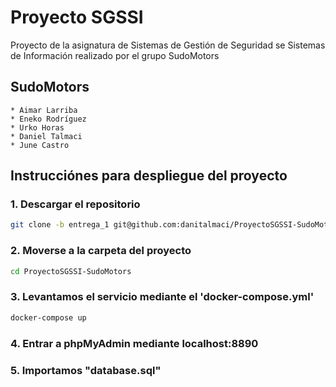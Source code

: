 
# Proyecto SGSSI
Proyecto de la asignatura de Sistemas de Gestión de Seguridad se Sistemas de Información realizado por el grupo SudoMotors	

## SudoMotors

	* Aimar Larriba
	* Eneko Rodríguez
	* Urko Horas
	* Daniel Talmaci
	* June Castro

## Instrucciónes para despliegue del proyecto

### 1. Descargar el repositorio

```bash
git clone -b entrega_1 git@github.com:danitalmaci/ProyectoSGSSI-SudoMotors.git
```

### 2. Moverse a la carpeta del proyecto

```bash
cd ProyectoSGSSI-SudoMotors
```

### 3. Levantamos el servicio mediante el 'docker-compose.yml'

```bash
docker-compose up
```

### 4. Entrar a phpMyAdmin mediante localhost:8890

### 5. Importamos "database.sql"


